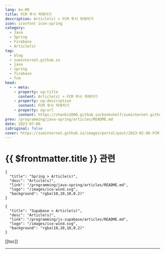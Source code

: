 ```yaml
---
lang: ko-KR
title: FCM 푸시 파헤치기
description: Article(s) > FCM 푸시 파헤치기
icon: iconfont icon-spring
category: 
  - Java
  - Spring
  - Firebase
  - Article(s)
tag: 
  - blog
  - zuminternet.github.io
  - java
  - spring
  - firebase
  - fcm
head:
  - - meta:
    - property: og:title
      content: Article(s) > FCM 푸시 파헤치기
    - property: og:description
      content: FCM 푸시 파헤치기
    - property: og:url
      content: https://chanhi2000.github.io/bookshelf/zuminternet.github.io/fcm-push.html
prev: /programming/java-spring/articles/README.md
date: 2023-07-06
isOriginal: false
cover: https://zuminternet.github.io/images/portal/post/2023-02-06-FCM-PUSH/thumbnail.png
---
```


# {{ $frontmatter.title }} 관련

```component VPCard
{
  "title": "Spring > Article(s)",
  "desc": "Article(s)",
  "link": "/programming/java-spring/articles/README.md",
  "logo": "/images/ico-wind.svg",
  "background": "rgba(10,10,10,0.2)"
}
```

```component VPCard
{
  "title": "Supabase > Article(s)",
  "desc": "Article(s)",
  "link": "/programming/js-supabase/articles/README.md",
  "logo": "/images/ico-wind.svg",
  "background": "rgba(10,10,10,0.2)"
}
```

[[toc]]

---

<SiteInfo
  name="FCM 푸시 파헤치기"
  desc="파일럿부터 적용까지 진행했던 FCM 푸시를 파헤치며 기초 가이드북처럼 정리해보았습니다."
  url="https://zuminternet.github.io/FCM-PUSH/"
  logo="https://zuminternet.github.io/favicon.ico"
  preview="https://zuminternet.github.io/images/portal/post/2023-02-06-FCM-PUSH/thumbnail.png"/>

<!-- TODO:  작성 -->
